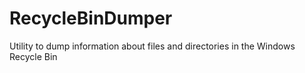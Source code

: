 # RecycleBinDumper
Utility to dump information about files and directories in the Windows Recycle Bin
